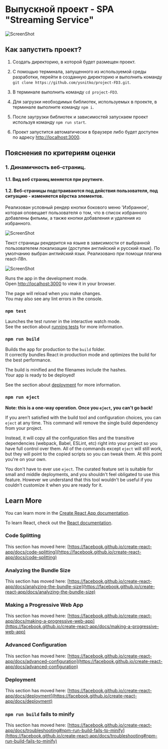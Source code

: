 # Выпускной проект - SPA "Streaming Service"

![ScreenShot](https://raw.github.com/ysnitko/project-FD3/main/src/helpers/img/Screenshot%202023-09-07%20at%2023.16.17.png)

## Как запустить проект?

1. Создать директорию, в которой будет размещен проект.

2. С помощью терминала, запущенного из используемой среды разработки, перейти в созданную директорию и выполнить команду `git clone https://github.com/ysnitko/project-FD3.git`.

3. В терминале выполнить команду `cd project-FD3`.

4. Для загрузки необходимых библиотек, используемых в проекте, в терминале выполните команду `npm i`.

5. После заугрузки библиотек и зависимостей запускаем проект используя команду `npm run start`.

6. Проект запустится автоматически в браузере либо будет доступен по адресу [http://localhost:3000](http://localhost:3000).

## Пояснения по критериям оценки

### 1. Динамичность веб-страниц.

#### 1.1. Вид веб страниц меняется при роутинге.

#### 1.2. Веб-страницы подстраиваются под действия пользователя, под ситуацию - изменяется вёрстка элементов.

Реализован условный рендер кнопки бокового меню 'Избранное', которая оповещает пользователя о том, что в список избранного добавлены фильмы, а также кнопки добавления и удаления из избранного.

![ScreenShot](https://raw.github.com/ysnitko/project-FD3/main/src/helpers/img/Screenshot%202023-09-08%20at%2000.12.49.png)

Текст страницы рендерится на языке в зависимости от выбранной пользователем локализации (доступен английский и русский язык). По умолчанию выбран английский язык. Реализовано при помощи плагина react-i18n.

![ScreenShot](https://raw.github.com/ysnitko/project-FD3/main/src/helpers/img/Screenshot%202023-09-08%20at%2000.42.20.png)

Runs the app in the development mode.\
Open [http://localhost:3000](http://localhost:3000) to view it in your browser.

The page will reload when you make changes.\
You may also see any lint errors in the console.

### `npm test`

Launches the test runner in the interactive watch mode.\
See the section about [running tests](https://facebook.github.io/create-react-app/docs/running-tests) for more information.

### `npm run build`

Builds the app for production to the `build` folder.\
It correctly bundles React in production mode and optimizes the build for the best performance.

The build is minified and the filenames include the hashes.\
Your app is ready to be deployed!

See the section about [deployment](https://facebook.github.io/create-react-app/docs/deployment) for more information.

### `npm run eject`

**Note: this is a one-way operation. Once you `eject`, you can't go back!**

If you aren't satisfied with the build tool and configuration choices, you can `eject` at any time. This command will remove the single build dependency from your project.

Instead, it will copy all the configuration files and the transitive dependencies (webpack, Babel, ESLint, etc) right into your project so you have full control over them. All of the commands except `eject` will still work, but they will point to the copied scripts so you can tweak them. At this point you're on your own.

You don't have to ever use `eject`. The curated feature set is suitable for small and middle deployments, and you shouldn't feel obligated to use this feature. However we understand that this tool wouldn't be useful if you couldn't customize it when you are ready for it.

## Learn More

You can learn more in the [Create React App documentation](https://facebook.github.io/create-react-app/docs/getting-started).

To learn React, check out the [React documentation](https://reactjs.org/).

### Code Splitting

This section has moved here: [https://facebook.github.io/create-react-app/docs/code-splitting](https://facebook.github.io/create-react-app/docs/code-splitting)

### Analyzing the Bundle Size

This section has moved here: [https://facebook.github.io/create-react-app/docs/analyzing-the-bundle-size](https://facebook.github.io/create-react-app/docs/analyzing-the-bundle-size)

### Making a Progressive Web App

This section has moved here: [https://facebook.github.io/create-react-app/docs/making-a-progressive-web-app](https://facebook.github.io/create-react-app/docs/making-a-progressive-web-app)

### Advanced Configuration

This section has moved here: [https://facebook.github.io/create-react-app/docs/advanced-configuration](https://facebook.github.io/create-react-app/docs/advanced-configuration)

### Deployment

This section has moved here: [https://facebook.github.io/create-react-app/docs/deployment](https://facebook.github.io/create-react-app/docs/deployment)

### `npm run build` fails to minify

This section has moved here: [https://facebook.github.io/create-react-app/docs/troubleshooting#npm-run-build-fails-to-minify](https://facebook.github.io/create-react-app/docs/troubleshooting#npm-run-build-fails-to-minify)
